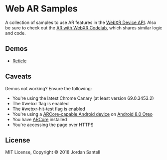 # Web AR Samples

A collection of samples to use AR features in the [WebXR Device API](https://immersive-web.github.io/webxr/spec/). Also be sure to check out the [AR with WebXR Codelab](https://github.com/googlecodelabs/ar-with-webxr), which shares similar logic and code.

## Demos

* [Reticle](https://jsantell.github.io/web-ar-samples/reticle.html)

## Caveats

Demos not working? Ensure the following:

* You're using the latest Chrome Canary (at least version 69.0.3453.2)
* The #webxr flag is enabled
* The #webxr-hit-test flag is enabled
* You're using a [ARCore-capable Android device](https://developers.google.com/ar/discover/#supported_devices) on [Android 8.0 Oreo](https://www.android.com/versions/oreo-8-0/)
* You have [ARCore](https://play.google.com/store/apps/details?id=com.google.ar.core) installed
* You're accessing the page over HTTPS

## License

MIT License, Copyright © 2018 Jordan Santell
